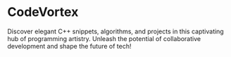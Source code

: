 # CodeVortex
Discover elegant C++ snippets, algorithms, and projects in this captivating hub of programming artistry. Unleash the potential of collaborative development and shape the future of tech!
